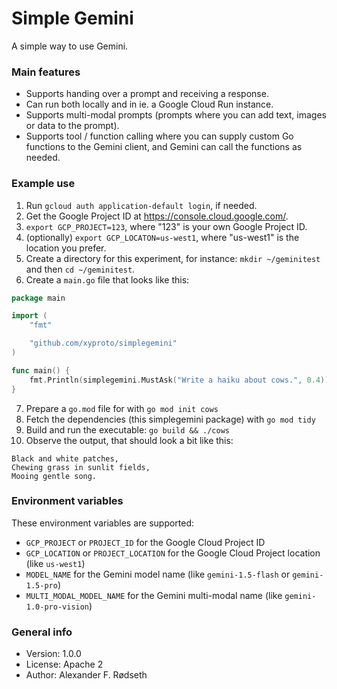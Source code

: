 # Simple Gemini

A simple way to use Gemini.

### Main features

* Supports handing over a prompt and receiving a response.
* Can run both locally and in ie. a Google Cloud Run instance.
* Supports multi-modal prompts (prompts where you can add text, images or data to the prompt).
* Supports tool / function calling where you can supply custom Go functions to the Gemini client, and Gemini can call the functions as needed.

### Example use

1. Run `gcloud auth application-default login`, if needed.
2. Get the Google Project ID at https://console.cloud.google.com/.
3. `export GCP_PROJECT=123`, where "123" is your own Google Project ID.
4. (optionally) `export GCP_LOCATON=us-west1`, where "us-west1" is the location you prefer.
5. Create a directory for this experiment, for instance: `mkdir ~/geminitest` and then `cd ~/geminitest`.
6. Create a `main.go` file that looks like this:


```go
package main

import (
    "fmt"

    "github.com/xyproto/simplegemini"
)

func main() {
    fmt.Println(simplegemini.MustAsk("Write a haiku about cows.", 0.4))
}
```

7. Prepare a `go.mod` file for with `go mod init cows`
8. Fetch the dependencies (this simplegemini package) with `go mod tidy`
9. Build and run the executable: `go build && ./cows`
10. Observe the output, that should look a bit like this:

```
Black and white patches,
Chewing grass in sunlit fields,
Mooing gentle song.
```

### Environment variables

These environment variables are supported:

* `GCP_PROJECT` or `PROJECT_ID` for the Google Cloud Project ID
* `GCP_LOCATION` or `PROJECT_LOCATION` for the Google Cloud Project location (like `us-west1`)
* `MODEL_NAME` for the Gemini model name (like `gemini-1.5-flash` or `gemini-1.5-pro`)
* `MULTI_MODAL_MODEL_NAME` for the Gemini multi-modal name (like `gemini-1.0-pro-vision`)

### General info

* Version: 1.0.0
* License: Apache 2
* Author: Alexander F. Rødseth
